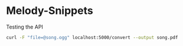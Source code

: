 # Melody-Snippets

Testing the API

```bash
curl -F "file=@song.ogg" localhost:5000/convert --output song.pdf
```